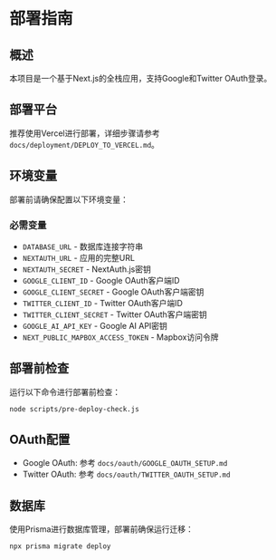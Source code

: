 # 部署指南

## 概述
本项目是一个基于Next.js的全栈应用，支持Google和Twitter OAuth登录。

## 部署平台
推荐使用Vercel进行部署，详细步骤请参考 `docs/deployment/DEPLOY_TO_VERCEL.md`。

## 环境变量
部署前请确保配置以下环境变量：

### 必需变量
- `DATABASE_URL` - 数据库连接字符串
- `NEXTAUTH_URL` - 应用的完整URL
- `NEXTAUTH_SECRET` - NextAuth.js密钥
- `GOOGLE_CLIENT_ID` - Google OAuth客户端ID
- `GOOGLE_CLIENT_SECRET` - Google OAuth客户端密钥
- `TWITTER_CLIENT_ID` - Twitter OAuth客户端ID
- `TWITTER_CLIENT_SECRET` - Twitter OAuth客户端密钥
- `GOOGLE_AI_API_KEY` - Google AI API密钥
- `NEXT_PUBLIC_MAPBOX_ACCESS_TOKEN` - Mapbox访问令牌

## 部署前检查
运行以下命令进行部署前检查：
```bash
node scripts/pre-deploy-check.js
```

## OAuth配置
- Google OAuth: 参考 `docs/oauth/GOOGLE_OAUTH_SETUP.md`
- Twitter OAuth: 参考 `docs/oauth/TWITTER_OAUTH_SETUP.md`

## 数据库
使用Prisma进行数据库管理，部署前确保运行迁移：
```bash
npx prisma migrate deploy
```